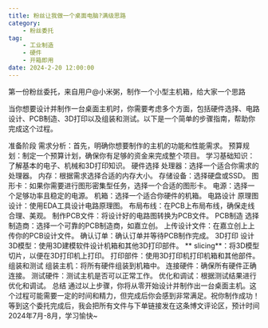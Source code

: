 ```yaml
---
title: 粉丝让我做一个桌面电脑?满级思路
category:
    - 粉丝委托
tag:
    - 工业制造
    - 硬件
    - 开箱即用
date: 2024-2-20 12:00:00
---
```

第一份粉丝委托，来自用户@小米粥，制作一个小型主机箱，给大家一个思路
<!-- more -->
当你想要设计并制作一台桌面主机时，你需要考虑多个方面，包括硬件选择、电路设计、PCB制造、3D打印以及组装和测试。以下是一个简单的步骤指南，帮助你完成这个过程。

准备阶段
需求分析：首先，明确你想要制作的主机的功能和性能需求。
预算规划：制定一个预算计划，确保你有足够的资金来完成整个项目。
学习基础知识：了解基本的电子、机械和3D打印知识。
硬件选择
处理器：选择一个适合你需求的处理器。
内存：根据需求选择合适的内存大小。
存储设备：选择硬盘或SSD。
图形卡：如果你需要进行图形密集型任务，选择一个合适的图形卡。
电源：选择一个足够功率且稳定的电源。
机箱：选择一个适合你硬件的机箱。
电路设计
原理图设计：使用EDA工具设计电路原理图。
布局布线：在PCB上布局布线，确保走线合理、美观。
制作PCB文件：将设计好的电路图转换为PCB文件。
PCB制造
选择制造商：选择一个可靠的PCB制造商，如嘉立创。
上传设计文件：在嘉立创上上传你的PCB设计文件。
确认订单：确认订单并等待PCB制作完成。
3D打印
设计3D模型：使用3D建模软件设计机箱和其他3D打印部件。
** slicing**：将3D模型切片，以便在3D打印机上打印。
打印部件：使用3D打印机打印机箱和其他部件。
组装和测试
组装主机：将所有硬件组装到机箱中。
连接硬件：确保所有硬件正确连接。
测试硬件：测试主机是否可以正常工作。
优化和调试：根据测试结果进行优化和调试。
总结
通过以上步骤，你将从零开始设计并制作出一台桌面主机。这个过程可能需要一定的时间和精力，但完成后你会感到非常满足。祝你制作成功！
等到这个委托完成后，我会把所有文件与下单链接发在这条博文评论区，预计时间2024年7月-8月，学习愉快~


